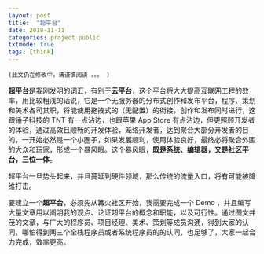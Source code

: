 ```yaml
---
layout: post
title:  "超平台"
date: 2018-11-11
categories: project public
txtmode: true
tags: [think]
---
```


`(此文仍在修改中，请谨慎阅读 。。。 )`

**超平台**是我刚发明的词汇，有别于**云平台**，这个平台将大大提高互联网工程的效率，用比较粗浅的话说，它是一个无服务器的分布式创作和发布平台，程序、策划和美术各司其职，将能使用拖拽式的（无配置）的衔接，创作和发布同时进行，这跟锤子科技的 TNT 有一点沾边，也跟苹果 App Store 有点沾边，但更照顾开发者的体验，通过高效且顺畅的开发体验，笼络开发者，达到聚合大部分开发者的目的，一开始必然是一个小圈子，如果发展顺利，使用体验良好，最终必将聚合外围的大众和玩家，形成一个暴风眼。这个暴风眼，**既是系统、编辑器，又是社区平台，三位一体**。

超平台一旦势头起来，并且蔓延到硬件领域，那么传统的流量入口，将有可能被降维打击。

要建立一个**超平台**，必须先从篝火社区开始，我需要完成一个 Demo ，并且编写大量文章用以阐明我的观点、论证超平台的概念和职能，以及可行性。通过图文并茂的文章，与广大的程序员、项目经理、美术、策划等成员沟通，得到大家的认同，哪怕得到两三个全栈程序员或者系统程序员的的认同，也足够了，大家一起合力完成，效率更高。

